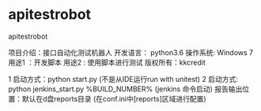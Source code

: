 # apitestrobot
apitestrobot

项目介绍：接口自动化测试机器人
开发语言： python3.6
操作系统: Windows 7
用途1 ：开发脚本
用途2 : 使用脚本进行测试
版权所有：kkcredit

1  启动方式：python start.py (不是从IDE运行run with unitest)
2  启动方式:   python jenkins_start.py     %BUILD_NUMBER%   (jenkins 命令启动)
报告输出位置：默认在d盘reports目录 (在conf.ini中[reports]区域进行配置)
